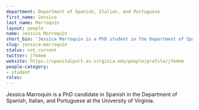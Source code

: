 ```yaml
---
department: Department of Spanish, Italian, and Portuguese
first_name: Jessica
last_name: Marroquín
layout: people
name: Jessica Marroquín
short_bio: 'Jessica Marroquín is a PhD student in the Department of Spanish, Italian, and Portuguese at the University of Virginia.'
slug: jessica-marroquín
status: not_current
twitter: jfm4em
website: https://spanitalport.as.virginia.edu/people/profile/jfm4em
people-category:
- student
roles:
---
```

Jessica Marroquín is a PhD candidate in Spanish in the Department of Spanish, Italian, and Portuguese at the University of Virginia.
